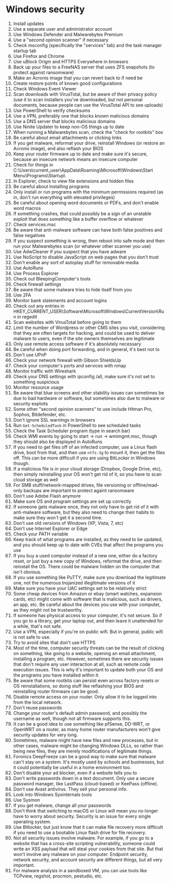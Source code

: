 # Windows security

1. Install updates
2. Use a separate user and administrator account
3. Use Windows Defender and Malwarebytes Premium
4. Use a "second opinion scanner" if necessary
5. Check msconfig (specifically the "services" tab) and the task manager startup tab
6. Use Firefox and Chrome
7. Use uBlock Origin and HTTPS Everywhere in browsers
8. Back up your files to a FreeNAS server that uses ZFS snapshots (to protect against ransomware)
9. Make an Acronis image that you can revert back to if need be
10. Create restore points of known good configurations
11. Check Windows Event Viewer
12. Scan downloads with VirusTotal, but be aware of their privacy policy (use it to scan installers you've downloaded, but not personal documents, because people can use the VirusTotal API to see uploads)
13. Use PowerShell to verify checksums
14. Use a VPN, preferably one that blocks known malicious domains
15. Use a DNS server that blocks malicious domains
16. Use Ninite Updater to keep non-OS things up to date
17. When running a Malwarebytes scan, check the "check for rootkits" box
18. Be careful about email attachments or clicking links
19. If you get malware, reformat your drive, reinstall Windows (or restore an Acronis image), and also reflash your BIOS
20. Keep your router firmware up to date and make sure it's secure, because an insecure network means an insecure computer
21. Check for things in C:\Users\current_user\AppData\Roaming\Microsoft\Windows\Start Menu\Programs\Startup\ 
22. In Explorer, check to view file extensions and hidden files
23. Be careful about installing programs
24. Only install or run programs with the minimum permissions required (as in, don't run everything with elevated privileges)
25. Be careful about opening word documents or PDFs, and don't enable word macros
26. If something crashes, that could possibly be a sign of an unstable exploit that does something like a buffer overflow or whatever
27. Check services.msc
28. Be aware that anti-malware software can have both false positives and false negatives
29. If you suspect something is wrong, then reboot into safe mode and then run your Malwarebytes scan (or whatever other scanner you use)
30. Use AdwCleaner if you suspect that you have adware
31. Use NoScript to disable JavaScript on web pages that you don't trust
32. Don't enable any sort of autoplay stuff for removable media
33. Use AutoRuns
34. Use Process Explorer
35. Check out BleepingComputer's tools
36. Check firewall settings
37. Be aware that some malware tries to hide itself from you
38. Use 2FA
39. Monitor bank statements and account logins
40. Check out any entries in HKEY_CURRENT_USER\Software\Microsoft\Windows\CurrentVersion\Run in regedit
41. Scan websites with VirusTotal before going to them
42. Limit the number of Wordpress or other CMS sites you visit, considering that they are often targets for hacking, and could be used to deliver malware to users, even if the site owners themselves are legitimate
43. Only use remote access software if it's absolutely necessary
44. Be careful when doing port forwarding, and in general, it's best not to
45. Don't use UPnP
46. Check your network firewall with Gibson ShieldsUp
47. Check your computer's ports and services with nmap
48. Monitor traffic with Wireshark
49. Check your DNS settings with ipconfig /all, make sure it's not set to something suspicious
50. Monitor resource usage
51. Be aware that blue screens and other stability issues can sometimes be due to bad hardware or software, but sometimes also due to malware or security exploits
52. Some other "second opinion scanners" to use include Hitman Pro, Sophos, Bitdefender, etc.
53. Don't ignore SSL warnings in browsers
54. Run `Get-ScheduledTask` in PowerShell to see scheduled tasks
55. Check the Task Scheduler program (type in search bar)
56. Check WMI events by going to start -> run -> wmimgmt.msc, though they should also be displayed in AutoRuns
57. If you need to get files off of an infected computer, use a Linux flash drive, boot from that, and then use `ntfs-3g` to mount it, then get the files off. This can be more difficult if you are using BitLocker in Windows though.
58. If a malicious file is in your cloud storage (Dropbox, Google Drive, etc), then simply reinstalling your OS won't get rid of it, so you have to scan cloud storage as well
59. For SMB stuff/network-mapped drives, file versioning or offline/read-only backups are important to protect againt ransomware
60. Don't use Adobe Flash anymore
61. Make sure OS and program settings are set up correctly
62. If someone gets malware once, they not only have to get rid of it with anti-malware software, but they also need to change their habits to make sure they won't get it a second time.
63. Don't use old versions of Windows (XP, Vista, 7, etc)
64. Don't use Internet Explorer or Edge
65. Check your PATH variable
66. Keep track of what programs are installed, as they need to be updated, and you should keep up to date with CVEs that affect the programs you use
67. If you buy a used computer instead of a new one, either do a factory reset, or just buy a new copy of Windows, reformat the drive, and then reinstall the OS. There could be malware hidden on the computer that isn't obvious.
68. If you use something like PuTTY, make sure you download the legitimate one, not the numerous trojanized illegitimate versions of it
69. Make sure you have your UAC settings set to be relatively strict
70. Some cheap devices from Amazon or ebay (smart watches, expansion cards, etc) might come with software that is malicious, such as drivers, an app, etc. Be careful about the devices you use with your computer, as they might not be trustworthy.
71. If someone has physical access to your computer, it's not secure. So if you go to a library, get your laptop out, and then leave it unattended for a while, that's not safe.
72. Use a VPN, especially if you're on public wifi. But in general, public wifi is not safe to use.
73. Try to avoid sites that don't use HTTPS
74. Most of the time, computer security threats can be the result of clicking on something, like going to a website, opening an email attachment, installing a program, etc. However, sometimes there are security issues that don't require any user interaction at all, such as remote code execution issues. This is why it's important to update both your OS and the programs you have installed within it.
75. Be aware that some rootkits can persist even across factory resets or OS reinstallations, so doing stuff like reflashing your BIOS and reinstalling router firmware can be good.
76. Disable remote access on your router. Only allow it to be logged into from the local network.
77. Don't reuse passwords
78. Change your router's default admin password, and possibly the username as well, though not all firmware supports this.
79. It can be a good idea to use something like pfSense, DD-WRT, or OpenWRT on a router, as many home router manufacturers won't give security updates for very long.
80. Sometimes, malware might have new files and new processes, but in other cases, malware might be changing Windows DLLs, so rather than being new files, they are merely modifications of legitimate things.
81. Foronics DeepFreeze can be a good way to make sure that malware can't stay on a system. It's mostly used by schools and businesses, but it could potentially be useful in a home environment too.
82. Don't disable your ad blocker, even if a website tells you to
83. Don't write passwords down in a text document. Only use a secure password manager, like LastPass (cloud-based) or KeePass (offline).
84. Don't use Avast antivirus. They sell your personal info. 
85. Look into Windows Sysinternals tools
86. Use Sysmon
87. If you get malware, change all your passwords
88. Don't think that switching to macOS or Linux will mean you no longer have to worry about security. Security is an issue for every single operating system.
89. Use Bitlocker, but just know that it can make file recovery more difficult if you need to use a bootable Linux flash drive for file recovery.
90. Not all security issues involve malware. For example, if you go to a website that has a cross-site scripting vulnerability, someone could write an XSS payload that will steal your cookies from that site. But that won't involve any malware on your computer. Endpoint security, network security, and account security are different things, but all very important.
91. For malware analysis in a sandboxed VM, you can use tools like TCPview, regshot, procmon, pestudio, etc.
